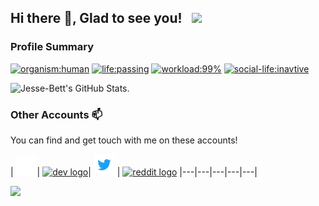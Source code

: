 ## Hi there 👋, Glad to see you! &nbsp; ![](https://visitor-badge.glitch.me/badge?page_id=40341693&style=flat-square&color=0088cc)



### Profile Summary

[![organism:human](https://img.shields.io/badge/organism-human-%238D5524)](https://img.shields.io/badge/organism-human-%238D5524)
[![life:passing](https://img.shields.io/badge/life%20-passing-%2335B142)](https://img.shields.io/badge/life%20-passing-%2335B142)
[![workload:99%](https://img.shields.io/badge/work--load-99%25-%23CF692A)](https://img.shields.io/badge/work--load-99%25-%23CF692A)
[![social-life:inavtive](https://img.shields.io/badge/social--life-inactive-lightgrey)](https://img.shields.io/badge/social--life-inactive-lightgrey)


![Jesse-Bett's GitHub Stats.](https://github-readme-stats.vercel.app/api?username=Jesse-Bett&&show_icons=true&title_color=ffffff&icon_color=2A75CF&text_color=daf7dc&bg_color=191919)



### Other Accounts 📫

You can find and get touch with me on these accounts!

| [<img src="https://raw.githubusercontent.com/Delta456/Delta456/master/img/github.png" alt="github logo" width="34">](https://github.com/Jesse-Bett)| [<img src="https://raw.githubusercontent.com/Delta456/Delta456/master/img/dev.png" alt="dev logo" width="24">](https://dev.to/jessebett)| [<img src="https://raw.githubusercontent.com/Delta456/Delta456/master/img/twitter.png" alt="twitter logo" width="34">](https://twitter.com/BettJesse) | [<img src="https://raw.githubusercontent.com/Delta456/Delta456/master/img/reddit.jpg" alt="reddit logo" width="24">](https://www.reddit.com/user/jesse__bett)
|---|---|---|---|---|

<img width="300px" length="400px" align="left" src="https://github-readme-stats.vercel.app/api/top-langs/?username=Jesse-Bett&&show_icons=true&title_color=000000&icon_color=2A75CF&text_color=000000&bg_color=ffffff"/> <br/>

